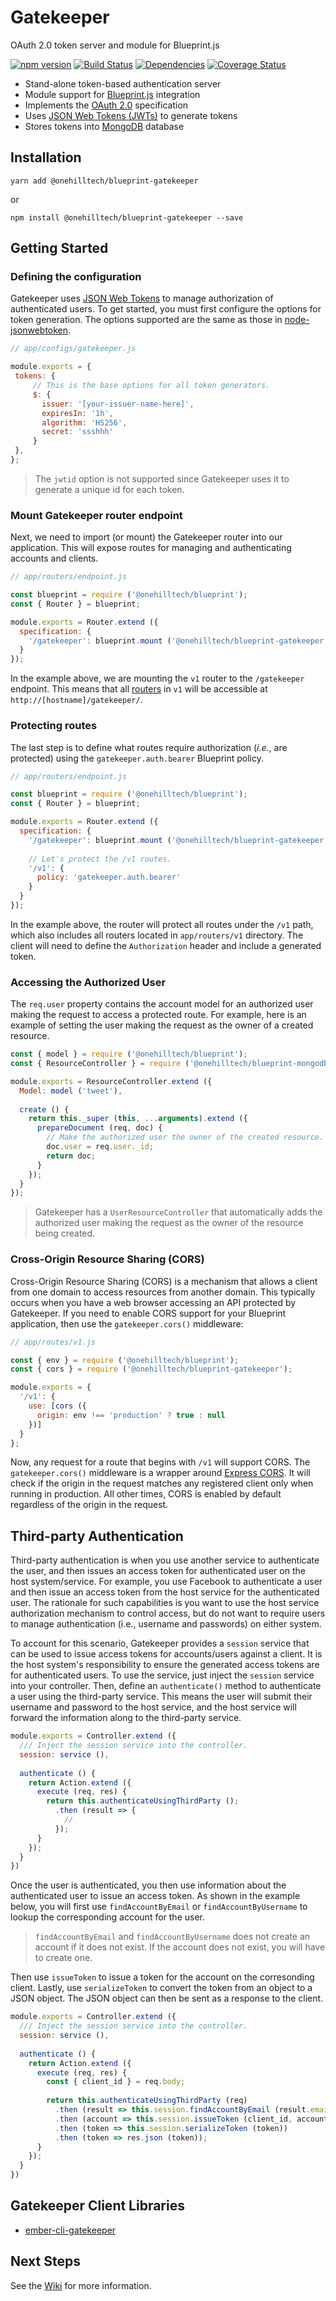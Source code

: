 Gatekeeper
=============

OAuth 2.0 token server and module for Blueprint.js

[![npm version](https://img.shields.io/npm/v/@onehilltech/blueprint-gatekeeper.svg?maxAge=2592000)](https://www.npmjs.com/package/@onehilltech/blueprint-gatekeeper)
[![Build Status](https://travis-ci.org/onehilltech/blueprint-gatekeeper.svg?branch=master)](https://travis-ci.org/onehilltech/blueprint-gatekeeper)
[![Dependencies](https://david-dm.org/onehilltech/blueprint-gatekeeper.svg)](https://david-dm.org/onehilltech/blueprint-gatekeeper)
[![Coverage Status](https://coveralls.io/repos/github/onehilltech/blueprint-gatekeeper/badge.svg?branch=master)](https://coveralls.io/github/onehilltech/blueprint-gatekeeper?branch=master)

* Stand-alone token-based authentication server
* Module support for [Blueprint.js](https://github.com/onehilltech/blueprint) integration
* Implements the [OAuth 2.0](http://oauth.net/2/) specification
* Uses [JSON Web Tokens (JWTs)](https://jwt.io/) to generate tokens
* Stores tokens into [MongoDB](https://www.mongodb.org/) database

Installation
--------------

    yarn add @onehilltech/blueprint-gatekeeper
    
or
 
    npm install @onehilltech/blueprint-gatekeeper --save

Getting Started
----------------

### Defining the configuration

Gatekeeper uses [JSON Web Tokens](https://jwt.io/) to manage authorization of authenticated 
users. To get started, you must first configure the options for token generation. The options
supported are the same as those in [node-jsonwebtoken](https://github.com/auth0/node-jsonwebtoken).

```javascript
// app/configs/gatekeeper.js

module.exports = {
 tokens: {
     // This is the base options for all token generators.
     $: {
       issuer: '[your-issuer-name-here]',
       expiresIn: '1h',
       algorithm: 'HS256',
       secret: 'ssshhh'
     }
 },
};
```

> The `jwtid` option is not supported since Gatekeeper uses it to generate a 
> unique id for each token.

### Mount Gatekeeper router endpoint

Next, we need to import (or mount) the Gatekeeper router into our application. This
will expose routes for managing and authenticating accounts and clients.

```javascript
// app/routers/endpoint.js

const blueprint = require ('@onehilltech/blueprint');
const { Router } = blueprint;

module.exports = Router.extend ({
  specification: {
    '/gatekeeper': blueprint.mount ('@onehilltech/blueprint-gatekeeper:v1')    
  }
});
```

In the example above, we are mounting the `v1` router to the `/gatekeeper` endpoint.
This means that all [routers](https://github.com/onehilltech/blueprint-gatekeeper/tree/master/app/routers/v1) 
in `v1` will be accessible at `http://[hostname]/gatekeeper/`.

### Protecting routes

The last step is to define what routes require authorization (_i.e._, are protected)
using the `gatekeeper.auth.bearer` Blueprint policy. 

```javascript
// app/routers/endpoint.js

const blueprint = require ('@onehilltech/blueprint');
const { Router } = blueprint;

module.exports = Router.extend ({
  specification: {
    '/gatekeeper': blueprint.mount ('@onehilltech/blueprint-gatekeeper:v1'),
    
    // Let's protect the /v1 routes.
    '/v1': {
      policy: 'gatekeeper.auth.bearer'
    }  
  }
});
```

In the example above, the router will protect all routes under the `/v1` path, 
which also includes all routers located in `app/routers/v1` directory. The client 
will need to define the `Authorization` header and include a generated token.

### Accessing the Authorized User

The `req.user` property contains the account model for an authorized user making
the request to access a protected route. For example, here is an example of setting
the user making the request as the owner of a created resource.

```javascript
const { model } = require ('@onehilltech/blueprint');
const { ResourceController } = require ('@onehilltech/blueprint-mongodb');

module.exports = ResourceController.extend ({
  Model: model ('tweet'),
  
  create () {
    return this._super (this, ...arguments).extend ({
      prepareDocument (req, doc) {
        // Make the authorized user the owner of the created resource.
        doc.user = req.user._id;
        return doc;
      }
    });
  }
});
```

> Gatekeeper has a `UserResourceController` that automatically adds the authorized
> user making the request as the owner of the resource being created.

### Cross-Origin Resource Sharing (CORS)

Cross-Origin Resource Sharing (CORS) is a mechanism that allows a client from one domain
to access resources from another domain. This typically occurs when you have a web browser
accessing an API protected by Gatekeeper. If you need to enable CORS support for your
Blueprint application, then use the `gatekeeper.cors()` middleware:

```javascript
// app/routes/v1.js

const { env } = require ('@onehilltech/blueprint');
const { cors } = require ('@onehilltech/blueprint-gatekeeper');

module.exports = {
  '/v1': {
    use: [cors ({
      origin: env !== 'production' ? true : null
    })]
  }
};
```

Now, any request for a route that begins with `/v1` will support CORS. The `gatekeeper.cors()`
middleware is a wrapper around [Express CORS](https://github.com/expressjs/cors). It will check
if the origin in the request matches any registered client only when running in production. All
other times, CORS is enabled by default regardless of the origin in the request.

Third-party Authentication
----------------------------

Third-party authentication is when you use another service to authenticate the user, and then
issues an access token for authenticated user on the host system/service. For example, you use 
Facebook to authenticate a user and then issue an access token from the host service for the 
authenticated user. The rationale for such capabilities is you want to use the host service 
authorization mechanism to control access, but do not want to require users to manage authentication 
(i.e., username and passwords) on either system.

To account for this scenario, Gatekeeper provides a `session` service that can be used to issue
access tokens for accounts/users against a client. It is the host system's responsibility to ensure
the generated access tokens are for authenticated users. To use the service, just inject the `session`
service into your controller. Then, define an `authenticate()` method to authenticate a user using the
third-party service. This means the user will submit their username and password to the host service,
and the host service will forward the information along to the third-party service.

```javascript
module.exports = Controller.extend ({
  /// Inject the session service into the controller.
  session: service (),
  
  authenticate () {
    return Action.extend ({
      execute (req, res) {
        return this.authenticateUsingThirdParty ();
          .then (result => {
            //
          });
      }
    });
  }
})
```

Once the user is authenticated, you then use information about the authenticated user to 
issue an access token. As shown in the example below, you will first use `findAccountByEmail`
or `findAccountByUsername` to lookup the corresponding account for the user.

> `findAccountByEmail` and `findAccountByUsername` does not create an account if it does
> not exist. If the account does not exist, you will have to create one.

Then use `issueToken` to issue a token for the account on the corresonding client. Lastly,
use `serializeToken` to convert the token from an object to a JSON object. The JSON object
can then be sent as a response to the client. 

```javascript
module.exports = Controller.extend ({
  /// Inject the session service into the controller.
  session: service (),
  
  authenticate () {
    return Action.extend ({
      execute (req, res) {
        const { client_id } = req.body;
        
        return this.authenticateUsingThirdParty (req)
          .then (result => this.session.findAccountByEmail (result.email))
          .then (account => this.session.issueToken (client_id, account))
          .then (token => this.session.serializeToken (token))
          .then (token => res.json (token));
      }
    });
  }
})
```


Gatekeeper Client Libraries
----------------------------

* [ember-cli-gatekeeper](https://github.com/onehilltech/ember-cli-gatekeeper)

Next Steps
-----------

See the [Wiki](https://github.com/onehilltech/blueprint-gatekeeper/wiki) for 
more information.

